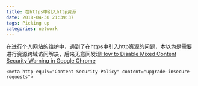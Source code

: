 ```yaml
---
title: 在https中引入http资源
date: 2018-04-30 21:39:37
tags: Picking up
categories: network
---
```


在进行个人网站的维护中，遇到了在https中引入http资源的问题，本以为是需要进行资源跨域访问解决，后来无意间发现[How to Disable Mixed Content Security Warning in Google Chrome](https://thehackernews.com/2015/04/disable-mixed-content-warning.html)

`<meta http-equiv="Content-Security-Policy" content="upgrade-insecure-requests">`

